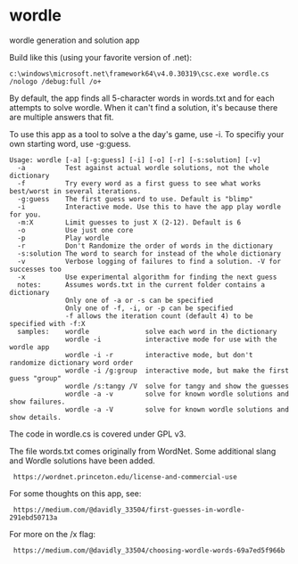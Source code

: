 # wordle
wordle generation and solution app

Build like this (using your favorite version of .net):

    c:\windows\microsoft.net\framework64\v4.0.30319\csc.exe wordle.cs /nologo /debug:full /o+

By default, the app finds all 5-character words in words.txt and for each attempts to solve wordle. When it can't find a solution, it's
because there are multiple answers that fit.

To use this app as a tool to solve a the day's game, use -i. To specifiy your own starting word, use -g:guess. 

    Usage: wordle [-a] [-g:guess] [-i] [-o] [-r] [-s:solution] [-v]
      -a          Test against actual wordle solutions, not the whole dictionary
      -f          Try every word as a first guess to see what works best/worst in several iterations.
      -g:guess    The first guess word to use. Default is "blimp"
      -i          Interactive mode. Use this to have the app play wordle for you.
      -m:X        Limit guesses to just X (2-12). Default is 6
      -o          Use just one core
      -p          Play wordle
      -r          Don't Randomize the order of words in the dictionary
      -s:solution The word to search for instead of the whole dictionary
      -v          Verbose logging of failures to find a solution. -V for successes too
      -x          Use experimental algorithm for finding the next guess
      notes:      Assumes words.txt in the current folder contains a dictionary
                  Only one of -a or -s can be specified
                  Only one of -f, -i, or -p can be specified
                  -f allows the iteration count (default 4) to be specified with -f:X
      samples:    wordle              solve each word in the dictionary
                  wordle -i           interactive mode for use with the wordle app
                  wordle -i -r        interactive mode, but don't randomize dictionary word order
                  wordle -i /g:group  interactive mode, but make the first guess "group"
                  wordle /s:tangy /V  solve for tangy and show the guesses
                  wordle -a -v        solve for known wordle solutions and show failures.
                  wordle -a -V        solve for known wordle solutions and show details.

 The code in wordle.cs is covered under GPL v3.
 
 The file words.txt comes originally from WordNet. Some additional slang and Wordle solutions have been added.
 
     https://wordnet.princeton.edu/license-and-commercial-use
     
 For some thoughts on this app, see: 
 
     https://medium.com/@davidly_33504/first-guesses-in-wordle-291ebd50713a
     
 For more on the /x flag:
 
     https://medium.com/@davidly_33504/choosing-wordle-words-69a7ed5f966b
